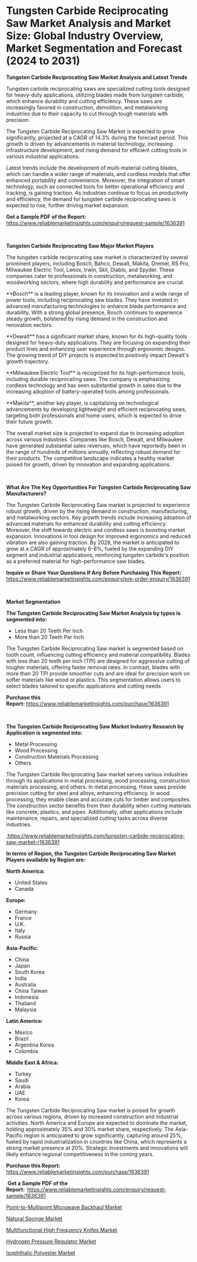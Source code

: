 <p><h1>Tungsten Carbide Reciprocating Saw Market Analysis and Market Size: Global Industry Overview, Market Segmentation and Forecast (2024 to 2031)</h1></p><p><strong>Tungsten Carbide Reciprocating Saw Market Analysis and Latest Trends</strong></p>
<p><p>Tungsten carbide reciprocating saws are specialized cutting tools designed for heavy-duty applications, utilizing blades made from tungsten carbide, which enhance durability and cutting efficiency. These saws are increasingly favored in construction, demolition, and metalworking industries due to their capacity to cut through tough materials with precision.</p><p>The Tungsten Carbide Reciprocating Saw Market is expected to grow significantly, projected at a CAGR of 14.3% during the forecast period. This growth is driven by advancements in material technology, increasing infrastructure development, and rising demand for efficient cutting tools in various industrial applications. </p><p>Latest trends include the development of multi-material cutting blades, which can handle a wider range of materials, and cordless models that offer enhanced portability and convenience. Moreover, the integration of smart technology, such as connected tools for better operational efficiency and tracking, is gaining traction. As industries continue to focus on productivity and efficiency, the demand for tungsten carbide reciprocating saws is expected to rise, further driving market expansion.</p></p>
<p><strong>Get a Sample PDF of the Report:&nbsp;</strong> <a href="https://www.reliablemarketinsights.com/enquiry/request-sample/1636391">https://www.reliablemarketinsights.com/enquiry/request-sample/1636391</a></p>
<p>&nbsp;</p>
<p><strong>Tungsten Carbide Reciprocating Saw Major Market Players</strong></p>
<p><p>The tungsten carbide reciprocating saw market is characterized by several prominent players, including Bosch, Bahco, Dewalt, Makita, Dremel, RS Pro, Milwaukee Electric Tool, Lenox, Irwin, Skil, Diablo, and Spyder. These companies cater to professionals in construction, metalworking, and woodworking sectors, where high durability and performance are crucial.</p><p>**Bosch** is a leading player, known for its innovation and a wide range of power tools, including reciprocating saw blades. They have invested in advanced manufacturing technologies to enhance blade performance and durability. With a strong global presence, Bosch continues to experience steady growth, bolstered by rising demand in the construction and renovation sectors.</p><p>**Dewalt** has a significant market share, known for its high-quality tools designed for heavy-duty applications. They are focusing on expanding their product lines and enhancing user experience through ergonomic designs. The growing trend of DIY projects is expected to positively impact Dewalt's growth trajectory.</p><p>**Milwaukee Electric Tool** is recognized for its high-performance tools, including durable reciprocating saws. The company is emphasizing cordless technology and has seen substantial growth in sales due to the increasing adoption of battery-operated tools among professionals.</p><p>**Makita**, another key player, is capitalizing on technological advancements by developing lightweight and efficient reciprocating saws, targeting both professionals and home users, which is expected to drive their future growth.</p><p>The overall market size is projected to expand due to increasing adoption across various industries. Companies like Bosch, Dewalt, and Milwaukee have generated substantial sales revenues, which have reportedly been in the range of hundreds of millions annually, reflecting robust demand for their products. The competitive landscape indicates a healthy market poised for growth, driven by innovation and expanding applications.</p></p>
<p>&nbsp;</p>
<p><strong>What Are The Key Opportunities For Tungsten Carbide Reciprocating Saw Manufacturers?</strong></p>
<p><p>The Tungsten Carbide Reciprocating Saw market is projected to experience robust growth, driven by the rising demand in construction, manufacturing, and metalworking sectors. Key growth trends include increasing adoption of advanced materials for enhanced durability and cutting efficiency. Moreover, the shift towards electric and cordless saws is boosting market expansion. Innovations in tool design for improved ergonomics and reduced vibration are also gaining traction. By 2028, the market is anticipated to grow at a CAGR of approximately 6-8%, fueled by the expanding DIY segment and industrial applications, reinforcing tungsten carbide's position as a preferred material for high-performance saw blades.</p></p>
<p><strong>Inquire or Share Your Questions If Any Before Purchasing This Report:</strong> <a href="https://www.reliablemarketinsights.com/enquiry/pre-order-enquiry/1636391">https://www.reliablemarketinsights.com/enquiry/pre-order-enquiry/1636391</a></p>
<p>&nbsp;</p>
<p><strong>Market Segmentation</strong></p>
<p><strong>The Tungsten Carbide Reciprocating Saw Market Analysis by types is segmented into:</strong></p>
<p><ul><li>Less than 20 Teeth Per Inch</li><li>More than 20 Teeth Per Inch</li></ul></p>
<p><p>The Tungsten Carbide Reciprocating Saw market is segmented based on tooth count, influencing cutting efficiency and material compatibility. Blades with less than 20 teeth per inch (TPI) are designed for aggressive cutting of tougher materials, offering faster removal rates. In contrast, blades with more than 20 TPI provide smoother cuts and are ideal for precision work on softer materials like wood or plastics. This segmentation allows users to select blades tailored to specific applications and cutting needs.</p></p>
<p><strong>Purchase this Report:&nbsp;</strong><a href="https://www.reliablemarketinsights.com/purchase/1636391">https://www.reliablemarketinsights.com/purchase/1636391</a></p>
<p>&nbsp;</p>
<p><strong>The Tungsten Carbide Reciprocating Saw Market Industry Research by Application is segmented into:</strong></p>
<p><ul><li>Metal Processing</li><li>Wood Processing</li><li>Construction Materials Processing</li><li>Others</li></ul></p>
<p><p>The Tungsten Carbide Reciprocating Saw market serves various industries through its applications in metal processing, wood processing, construction materials processing, and others. In metal processing, these saws provide precision cutting for steel and alloys, enhancing efficiency. In wood processing, they enable clean and accurate cuts for timber and composites. The construction sector benefits from their durability when cutting materials like concrete, plastics, and pipes. Additionally, other applications include maintenance, repairs, and specialized cutting tasks across diverse industries.</p></p>
<p><a href="https://www.reliablemarketinsights.com/tungsten-carbide-reciprocating-saw-market-r1636391">&nbsp;https://www.reliablemarketinsights.com/tungsten-carbide-reciprocating-saw-market-r1636391</a></p>
<p><strong>In terms of Region, the Tungsten Carbide Reciprocating Saw Market Players available by Region are:</strong></p>
<p>
    <p> <strong> North America: </strong>
        <ul>
            <li>United States</li>
            <li>Canada</li>
        </ul>
        </p> 
    <p> <strong> Europe: </strong>
        <ul>
            <li>Germany</li>
            <li>France</li>
            <li>U.K.</li>
            <li>Italy</li>
            <li>Russia</li>
        </ul>
        </p> 
    <p> <strong> Asia-Pacific: </strong>
        <ul>
            <li>China</li>
            <li>Japan</li>
            <li>South Korea</li>
            <li>India</li>
            <li>Australia</li>
            <li>China Taiwan</li>
            <li>Indonesia</li>
            <li>Thailand</li>
            <li>Malaysia</li>
        </ul>
        </p> 
    <p> <strong> Latin America: </strong>
        <ul>
            <li>Mexico</li>
            <li>Brazil</li>
            <li>Argentina Korea</li>
            <li>Colombia</li>
        </ul>
        </p> 
    <p> <strong> Middle East & Africa: </strong>
        <ul>
            <li>Turkey</li>
            <li>Saudi</li>
            <li>Arabia</li>
            <li>UAE</li>
            <li>Korea</li>
        </ul>
    </p>
    </p>
<p><p>The Tungsten Carbide Reciprocating Saw market is poised for growth across various regions, driven by increased construction and industrial activities. North America and Europe are expected to dominate the market, holding approximately 35% and 30% market share, respectively. The Asia-Pacific region is anticipated to grow significantly, capturing around 25%, fueled by rapid industrialization in countries like China, which represents a strong market presence at 20%. Strategic investments and innovations will likely enhance regional competitiveness in the coming years.</p></p>
<p><strong>Purchase this Report: </strong><a href="https://www.reliablemarketinsights.com/purchase/1636391">https://www.reliablemarketinsights.com/purchase/1636391</a></p>
<p>&nbsp;<strong>Get a Sample PDF of the Report:&nbsp;&nbsp;</strong><a href="https://www.reliablemarketinsights.com/enquiry/request-sample/1636391">https://www.reliablemarketinsights.com/enquiry/request-sample/1636391</a></p>
<p><strong></strong></p>
<p><p><a href="https://medium.com/@rick7624852024/point-to-multipoint-microwave-backhaul-industry-insights-report-analyzing-point-to-multipoint-b550ff32249c">Point-to-Multipoint Microwave Backhaul Market</a></p><p><a href="https://issuu.com/reportprime-2/docs/natural-sponge-market-size-2030.ppt_d0f17a48042fa3">Natural Sponge Market</a></p><p><a href="https://github.com/julyju69/Market-Research-Report-List-5/blob/main/multifunctional-high-frequency-knifes-market.md">Multifunctional High Frequency Knifes Market</a></p><p><a href="https://www.linkedin.com/pulse/emerging-trends-hydrogen-pressure-regulator-market-global-outlook-qijxe?trackingId=DGSLskpCTt%2B9VJmvqgo7eg%3D%3D">Hydrogen Pressure Regulator Market</a></p><p><a href="https://www.linkedin.com/pulse/global-isophthalic-polyester-market-focus-application-end-use-mflle?trackingId=61%2Brf6wyS2GSYBMVrZjCsA%3D%3D">Isophthalic Polyester Market</a></p></p>